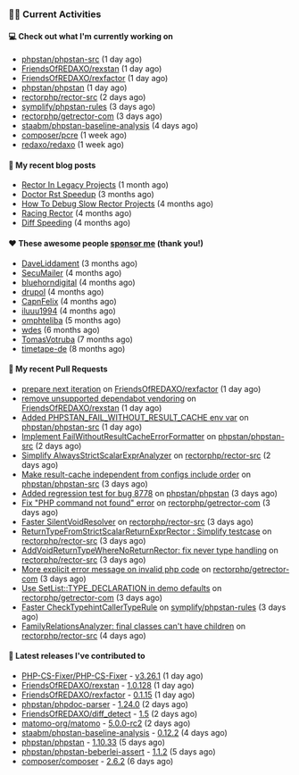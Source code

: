 ### 👨‍💻 Current Activities


#### 💻 Check out what I'm currently working on

- [phpstan/phpstan-src](https://github.com/phpstan/phpstan-src) (1 day ago)
- [FriendsOfREDAXO/rexstan](https://github.com/FriendsOfREDAXO/rexstan) (1 day ago)
- [FriendsOfREDAXO/rexfactor](https://github.com/FriendsOfREDAXO/rexfactor) (1 day ago)
- [phpstan/phpstan](https://github.com/phpstan/phpstan) (1 day ago)
- [rectorphp/rector-src](https://github.com/rectorphp/rector-src) (2 days ago)
- [symplify/phpstan-rules](https://github.com/symplify/phpstan-rules) (3 days ago)
- [rectorphp/getrector-com](https://github.com/rectorphp/getrector-com) (3 days ago)
- [staabm/phpstan-baseline-analysis](https://github.com/staabm/phpstan-baseline-analysis) (4 days ago)
- [composer/pcre](https://github.com/composer/pcre) (1 week ago)
- [redaxo/redaxo](https://github.com/redaxo/redaxo) (1 week ago)


#### 📜 My recent blog posts

- [Rector In Legacy Projects](https://staabm.github.io/2023/07/23/rector-in-legacy-projects.html) (1 month ago)
- [Doctor Rst Speedup](https://staabm.github.io/2023/05/18/doctor-rst-speedup.html) (3 months ago)
- [How To Debug Slow Rector Projects](https://staabm.github.io/2023/05/10/how-to-debug-slow-rector-projects.html) (4 months ago)
- [Racing Rector](https://staabm.github.io/2023/05/06/racing-rector.html) (4 months ago)
- [Diff Speeding](https://staabm.github.io/2023/05/01/diff-speeding.html) (4 months ago)


#### ❤️ These awesome people [sponsor me](https://github.com/sponsors/staabm) (thank you!)

- [DaveLiddament](https://github.com/DaveLiddament) (3 months ago)
- [SecuMailer](https://github.com/SecuMailer) (4 months ago)
- [bluehorndigital](https://github.com/bluehorndigital) (4 months ago)
- [drupol](https://github.com/drupol) (4 months ago)
- [CapnFelix](https://github.com/CapnFelix) (4 months ago)
- [iluuu1994](https://github.com/iluuu1994) (4 months ago)
- [omphteliba](https://github.com/omphteliba) (5 months ago)
- [wdes](https://github.com/wdes) (6 months ago)
- [TomasVotruba](https://github.com/TomasVotruba) (7 months ago)
- [timetape-de](https://github.com/timetape-de) (8 months ago)


#### 🔨 My recent Pull Requests

- [prepare next iteration](https://github.com/FriendsOfREDAXO/rexfactor/pull/121) on [FriendsOfREDAXO/rexfactor](https://github.com/FriendsOfREDAXO/rexfactor) (1 day ago)
- [remove unsupported dependabot vendoring](https://github.com/FriendsOfREDAXO/rexstan/pull/572) on [FriendsOfREDAXO/rexstan](https://github.com/FriendsOfREDAXO/rexstan) (1 day ago)
- [Added PHPSTAN_FAIL_WITHOUT_RESULT_CACHE env var](https://github.com/phpstan/phpstan-src/pull/2611) on [phpstan/phpstan-src](https://github.com/phpstan/phpstan-src) (1 day ago)
- [Implement FailWithoutResultCacheErrorFormatter](https://github.com/phpstan/phpstan-src/pull/2608) on [phpstan/phpstan-src](https://github.com/phpstan/phpstan-src) (2 days ago)
- [Simplify AlwaysStrictScalarExprAnalyzer](https://github.com/rectorphp/rector-src/pull/4935) on [rectorphp/rector-src](https://github.com/rectorphp/rector-src) (2 days ago)
- [Make result-cache independent from configs include order](https://github.com/phpstan/phpstan-src/pull/2606) on [phpstan/phpstan-src](https://github.com/phpstan/phpstan-src) (3 days ago)
- [Added regression test for bug 8778](https://github.com/phpstan/phpstan/pull/9857) on [phpstan/phpstan](https://github.com/phpstan/phpstan) (3 days ago)
- [Fix &#34;PHP command not found&#34; error](https://github.com/rectorphp/getrector-com/pull/1639) on [rectorphp/getrector-com](https://github.com/rectorphp/getrector-com) (3 days ago)
- [Faster SilentVoidResolver](https://github.com/rectorphp/rector-src/pull/4923) on [rectorphp/rector-src](https://github.com/rectorphp/rector-src) (3 days ago)
- [ReturnTypeFromStrictScalarReturnExprRector : Simplify testcase](https://github.com/rectorphp/rector-src/pull/4921) on [rectorphp/rector-src](https://github.com/rectorphp/rector-src) (3 days ago)
- [AddVoidReturnTypeWhereNoReturnRector: fix never type handling](https://github.com/rectorphp/rector-src/pull/4918) on [rectorphp/rector-src](https://github.com/rectorphp/rector-src) (3 days ago)
- [More explicit error message on invalid php code](https://github.com/rectorphp/getrector-com/pull/1637) on [rectorphp/getrector-com](https://github.com/rectorphp/getrector-com) (3 days ago)
- [Use SetList::TYPE_DECLARATION in demo defaults](https://github.com/rectorphp/getrector-com/pull/1636) on [rectorphp/getrector-com](https://github.com/rectorphp/getrector-com) (3 days ago)
- [Faster CheckTypehintCallerTypeRule](https://github.com/symplify/phpstan-rules/pull/87) on [symplify/phpstan-rules](https://github.com/symplify/phpstan-rules) (3 days ago)
- [FamilyRelationsAnalyzer: final classes can&#39;t have children](https://github.com/rectorphp/rector-src/pull/4913) on [rectorphp/rector-src](https://github.com/rectorphp/rector-src) (4 days ago)


#### 🔭 Latest releases I've contributed to

- [PHP-CS-Fixer/PHP-CS-Fixer](https://github.com/PHP-CS-Fixer/PHP-CS-Fixer) - [v3.26.1](https://github.com/PHP-CS-Fixer/PHP-CS-Fixer/releases/tag/v3.26.1) (1 day ago)
- [FriendsOfREDAXO/rexstan](https://github.com/FriendsOfREDAXO/rexstan) - [1.0.128](https://github.com/FriendsOfREDAXO/rexstan/releases/tag/1.0.128) (1 day ago)
- [FriendsOfREDAXO/rexfactor](https://github.com/FriendsOfREDAXO/rexfactor) - [0.1.15](https://github.com/FriendsOfREDAXO/rexfactor/releases/tag/0.1.15) (1 day ago)
- [phpstan/phpdoc-parser](https://github.com/phpstan/phpdoc-parser) - [1.24.0](https://github.com/phpstan/phpdoc-parser/releases/tag/1.24.0) (2 days ago)
- [FriendsOfREDAXO/diff_detect](https://github.com/FriendsOfREDAXO/diff_detect) - [1.5](https://github.com/FriendsOfREDAXO/diff_detect/releases/tag/1.5) (2 days ago)
- [matomo-org/matomo](https://github.com/matomo-org/matomo) - [5.0.0-rc2](https://github.com/matomo-org/matomo/releases/tag/5.0.0-rc2) (2 days ago)
- [staabm/phpstan-baseline-analysis](https://github.com/staabm/phpstan-baseline-analysis) - [0.12.2](https://github.com/staabm/phpstan-baseline-analysis/releases/tag/0.12.2) (4 days ago)
- [phpstan/phpstan](https://github.com/phpstan/phpstan) - [1.10.33](https://github.com/phpstan/phpstan/releases/tag/1.10.33) (5 days ago)
- [phpstan/phpstan-beberlei-assert](https://github.com/phpstan/phpstan-beberlei-assert) - [1.1.2](https://github.com/phpstan/phpstan-beberlei-assert/releases/tag/1.1.2) (5 days ago)
- [composer/composer](https://github.com/composer/composer) - [2.6.2](https://github.com/composer/composer/releases/tag/2.6.2) (6 days ago)
